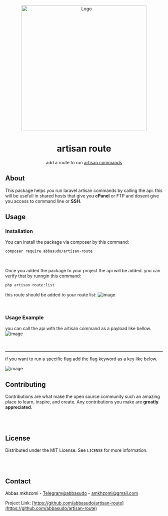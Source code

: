 <p align="center">
  <br />
  <a href="https://laravel.com">
    <img src="https://www.parthpatel.net/static/e2e0f8d37c1f56c7bc6a8d09d4052d92/2bef9/laravel-cache-clear-1024x610.png" alt="Logo" height="400">
  </a>

  <br />
  <h1 align="center">artisan route</h1>

  <p align="center">
    add a route to run <a href="https://laravel.com/docs/8.x/artisan">artisan commands </a>
    <br />
  </p>
</p>






<!-- ABOUT -->
## About

This package helps you run laravel artisan commands by calling the api. this will be usefull in shared hosts that give you **cPanel** or FTP and dosent give you access to command line or **SSH**.

<!-- USAGE -->
## Usage
  
### Installation

You can install the package via composer by this command:
   ```sh
   composer require abbasudo/artisan-route 
   ```

<br />

  Once you added the package to your project the api will be added. you can verify that by runngin this command:
```sh
php artisan route:list
```
this route should be added to your route list:
![image](https://user-images.githubusercontent.com/86796762/147836635-b383db1e-670d-4fb8-80e3-8b463a827538.png)

<br />

### Usage Example

you can call the api with the artisan command as a payload like bellow.
![image](https://user-images.githubusercontent.com/86796762/147836917-9b1b14e1-58a8-46d0-8af3-e5d6ce6d0408.png)
<br />
<br />
<br />
<hr />
if you want to run a specific flag add the flag keyword as a key like below.

![image](https://user-images.githubusercontent.com/86796762/147836989-a49000e7-7aa5-457c-82d7-62fcaa21cd68.png)

<!-- CONTRIBUTING -->
## Contributing

Contributions are what make the open source community such an amazing place to learn, inspire, and create. Any contributions you make are **greatly appreciated**.

<br />

<br />

<!-- LICENSE -->
## License

Distributed under the MIT License. See `LICENSE` for more information.

<br />

<br />

<!-- CONTACT -->
## Contact

Abbas mkhzomi - [Telegram@abbasudo](https://t.me/abbasudox) - amkhzomi@gmail.com

Project Link: [https://github.com/abbasudo/artisan-route](https://github.com/abbasudo/artisan-route)



